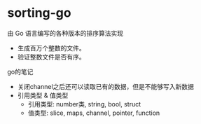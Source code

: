 # sorting-go

由 Go 语言编写的各种版本的排序算法实现

* 生成百万个整数的文件。
* 验证整数文件是否有序。


go的笔记


* 关闭channel之后还可以读取已有的数据，但是不能够写入新数据
* 引用类型 & 值类型
  * 引用类型: number类, string, bool, struct
  * 值类型: slice, maps, channel, pointer, function
